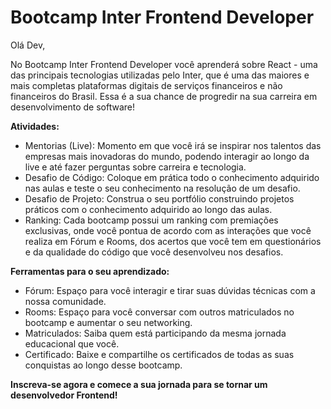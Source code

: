 # Bootcamp Inter Frontend Developer

Olá Dev,

No Bootcamp Inter Frontend Developer você aprenderá sobre React - uma das principais tecnologias utilizadas pelo Inter, que é uma das maiores e mais completas plataformas digitais de serviços financeiros e não financeiros do Brasil. Essa é a sua chance de progredir na sua carreira em desenvolvimento de software!

**Atividades:**

* Mentorias (Live): Momento em que você irá se inspirar nos talentos das empresas mais inovadoras do mundo, podendo interagir ao longo da live e até fazer perguntas sobre carreira e tecnologia.
* Desafio de Código: Coloque em prática todo o conhecimento adquirido nas aulas e teste o seu conhecimento na resolução de um desafio.
* Desafio de Projeto: Construa o seu portfólio construindo projetos práticos com o conhecimento adquirido ao longo das aulas.
* Ranking: Cada bootcamp possui um ranking com premiações exclusivas, onde você pontua de acordo com as interações que você realiza em Fórum e Rooms, dos acertos que você tem em questionários e da qualidade do código que você desenvolveu nos desafios.

**Ferramentas para o seu aprendizado:**

* Fórum: Espaço para você interagir e tirar suas dúvidas técnicas com a nossa comunidade.
* Rooms: Espaço para você conversar com outros matriculados no bootcamp e aumentar o seu networking.
* Matriculados: Saiba quem está participando da mesma jornada educacional que você.
* Certificado: Baixe e compartilhe os certificados de todas as suas conquistas ao longo desse bootcamp.

**Inscreva-se agora e comece a sua jornada para se tornar um desenvolvedor Frontend!**
